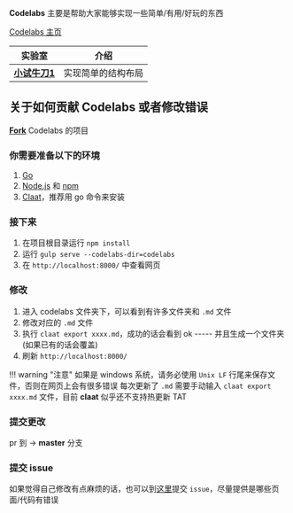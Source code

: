 
**Codelabs** 主要是帮助大家能够实现一些简单/有用/好玩的东西

[Codelabs 主页](https://codelabs.compose.net.cn/)


| 实验室 | 介绍 |
| -------|------|
| [**小试牛刀1**](https://codelabs.compose.net.cn/codelabs/小试牛刀1/index.html?index=..%2F..index#0)| 实现简单的结构布局 |


## 关于如何贡献 Codelabs 或者修改错误

[**Fork**](https://github.com/compose-museum/codelabs) Codelabs 的项目

### 你需要准备以下的环境
1. [Go](https://golang.org/dl/)
2. [Node.js](https://nodejs.org/en/download/) 和 [npm](https://www.npmjs.com/get-npm)
3. [Claat](https://github.com/googlecodelabs/tools/tree/master/claat#install)，推荐用 go 命令来安装

### 接下来

1. 在项目根目录运行 `npm install`
2. 运行 `gulp serve --codelabs-dir=codelabs`
3. 在 `http://localhost:8000/` 中查看网页


### 修改

1. 进入 codelabs 文件夹下，可以看到有许多文件夹和 `.md` 文件
2. 修改对应的 `.md` 文件
3. 执行 `claat export xxxx.md`，成功的话会看到 ok -----  并且生成一个文件夹(如果已有的话会覆盖)
4. 刷新 `http://localhost:8000/`


!!! warning "注意"
    如果是 windows 系统，请务必使用 `Unix LF` 行尾来保存文件，否则在网页上会有很多错误
    每次更新了 `.md` 需要手动输入 `claat export xxxx.md` 文件，目前 **claat** 似乎还不支持热更新 TAT

### 提交更改

pr 到 -> **master** 分支

### 提交 issue

如果觉得自己修改有点麻烦的话，也可以到[这里](https://github.com/compose-museum/codelabs/issues/new/choose)提交 `issue`，尽量提供是哪些页面/代码有错误
